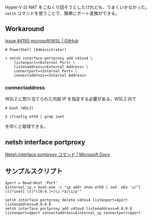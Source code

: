 Hyper-V の NAT をこねくり回そうとしたけれども、うまくいかなかった。`netsh` コマンドを使うことで、簡単にポート変換ができる。

## Workaround

[Issue #4150 microsoft/WSL | GitHub](https://github.com/microsoft/WSL/issues/4150#issuecomment-504209723)

```
# PowerShell (Administrator)

> netsh interface portproxy add v4tov4 \
    listenport=<External Port> \
    listenaddress=<External Address> \
    connectport=<Internal Port> \
    connectaddress=<Internal Address>
```

### connectaddress

WSL2 に割り当てられた内部 IP を指定する必要がある。WSL2 内で

```
# bash (WSL2)

$ ifconfig eth0 | grep inet
```

を叩くと取得できる。


## netsh interface portproxy

[Netsh interface portproxy コマンド | Microsoft Docs](https://docs.microsoft.com/ja-jp/windows-server/networking/technologies/netsh/netsh-interface-portproxy)

## サンプルスクリプト

```
$port = Read-Host 'Port'
$internal_ip = bash.exe -c "ip addr show eth0 | sed -nEe 's/^[ \t]*inet[ \t]*([0-9.]+)\/.*$/\1/p'"

netsh interface portproxy delete v4tov4 listenport=$port listenaddress=0.0.0.0
netsh interface portproxy add v4tov4 listenaddress=0.0.0.0 listenport=$port connectaddress=$internal_ip connectport=$port
```
